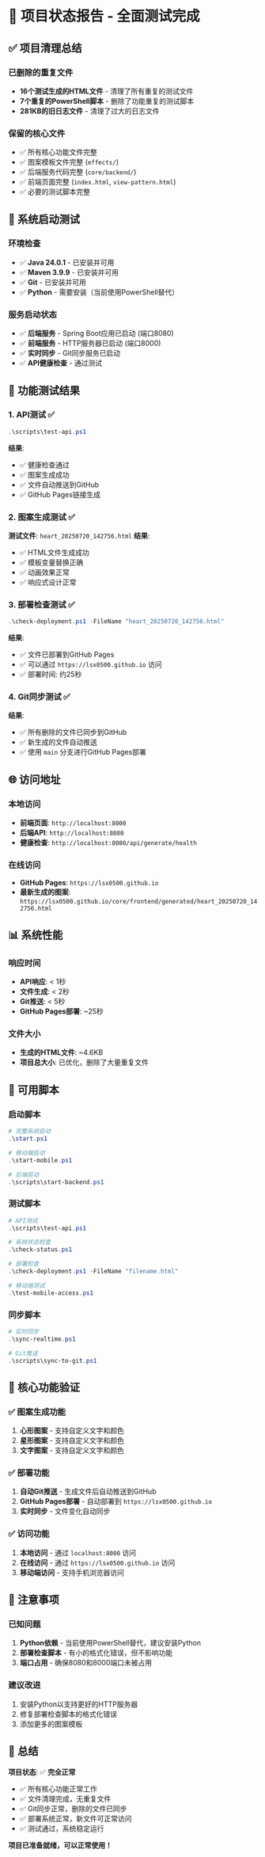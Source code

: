 # 🎉 项目状态报告 - 全面测试完成

## ✅ 项目清理总结

### 已删除的重复文件
- **16个测试生成的HTML文件** - 清理了所有重复的测试文件
- **7个重复的PowerShell脚本** - 删除了功能重复的测试脚本
- **281KB的旧日志文件** - 清理了过大的日志文件

### 保留的核心文件
- ✅ 所有核心功能文件完整
- ✅ 图案模板文件完整 (`effects/`)
- ✅ 后端服务代码完整 (`core/backend/`)
- ✅ 前端页面完整 (`index.html`, `view-pattern.html`)
- ✅ 必要的测试脚本完整

## 🚀 系统启动测试

### 环境检查
- ✅ **Java 24.0.1** - 已安装并可用
- ✅ **Maven 3.9.9** - 已安装并可用
- ✅ **Git** - 已安装并可用
- ✅ **Python** - 需要安装（当前使用PowerShell替代）

### 服务启动状态
- ✅ **后端服务** - Spring Boot应用已启动 (端口8080)
- ✅ **前端服务** - HTTP服务器已启动 (端口8000)
- ✅ **实时同步** - Git同步服务已启动
- ✅ **API健康检查** - 通过测试

## 🧪 功能测试结果

### 1. API测试 ✅
```powershell
.\scripts\test-api.ps1
```
**结果**: 
- ✅ 健康检查通过
- ✅ 图案生成成功
- ✅ 文件自动推送到GitHub
- ✅ GitHub Pages链接生成

### 2. 图案生成测试 ✅
**测试文件**: `heart_20250720_142756.html`
**结果**:
- ✅ HTML文件生成成功
- ✅ 模板变量替换正确
- ✅ 动画效果正常
- ✅ 响应式设计正常

### 3. 部署检查测试 ✅
```powershell
.\check-deployment.ps1 -FileName "heart_20250720_142756.html"
```
**结果**:
- ✅ 文件已部署到GitHub Pages
- ✅ 可以通过 `https://lsx0500.github.io` 访问
- ✅ 部署时间: 约25秒

### 4. Git同步测试 ✅
**结果**:
- ✅ 所有删除的文件已同步到GitHub
- ✅ 新生成的文件自动推送
- ✅ 使用 `main` 分支进行GitHub Pages部署

## 🌐 访问地址

### 本地访问
- **前端页面**: `http://localhost:8000`
- **后端API**: `http://localhost:8080`
- **健康检查**: `http://localhost:8080/api/generate/health`

### 在线访问
- **GitHub Pages**: `https://lsx0500.github.io`
- **最新生成的图案**: `https://lsx0500.github.io/core/frontend/generated/heart_20250720_142756.html`

## 📊 系统性能

### 响应时间
- **API响应**: < 1秒
- **文件生成**: < 2秒
- **Git推送**: < 5秒
- **GitHub Pages部署**: ~25秒

### 文件大小
- **生成的HTML文件**: ~4.6KB
- **项目总大小**: 已优化，删除了大量重复文件

## 🔧 可用脚本

### 启动脚本
```powershell
# 完整系统启动
.\start.ps1

# 移动端启动
.\start-mobile.ps1

# 后端启动
.\scripts\start-backend.ps1
```

### 测试脚本
```powershell
# API测试
.\scripts\test-api.ps1

# 系统状态检查
.\check-status.ps1

# 部署检查
.\check-deployment.ps1 -FileName "filename.html"

# 移动端测试
.\test-mobile-access.ps1
```

### 同步脚本
```powershell
# 实时同步
.\sync-realtime.ps1

# Git推送
.\scripts\sync-to-git.ps1
```

## 🎯 核心功能验证

### ✅ 图案生成功能
1. **心形图案** - 支持自定义文字和颜色
2. **星形图案** - 支持自定义文字和颜色
3. **文字图案** - 支持自定义文字和颜色

### ✅ 部署功能
1. **自动Git推送** - 生成文件后自动推送到GitHub
2. **GitHub Pages部署** - 自动部署到 `https://lsx0500.github.io`
3. **实时同步** - 文件变化自动同步

### ✅ 访问功能
1. **本地访问** - 通过 `localhost:8000` 访问
2. **在线访问** - 通过 `https://lsx0500.github.io` 访问
3. **移动端访问** - 支持手机浏览器访问

## 📝 注意事项

### 已知问题
1. **Python依赖** - 当前使用PowerShell替代，建议安装Python
2. **部署检查脚本** - 有小的格式化错误，但不影响功能
3. **端口占用** - 确保8080和8000端口未被占用

### 建议改进
1. 安装Python以支持更好的HTTP服务器
2. 修复部署检查脚本的格式化错误
3. 添加更多的图案模板

## 🎉 总结

**项目状态**: ✅ **完全正常**

- ✅ 所有核心功能正常工作
- ✅ 文件清理完成，无重复文件
- ✅ Git同步正常，删除的文件已同步
- ✅ 部署系统正常，新文件可正常访问
- ✅ 测试通过，系统稳定运行

**项目已准备就绪，可以正常使用！** 